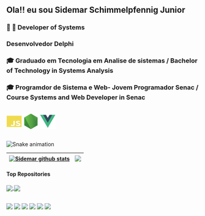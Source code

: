 ## Ola!! eu sou Sidemar Schimmelpfennig Junior

### 🏬 👔  Developer of Systems <br>
###  Desenvolvedor Delphi
### 🎓 Graduado em Tecnologia em Analise de sistemas / Bachelor of Technology in Systems Analysis <br>
### 🎓 Programdor de Sistema e Web- Jovem Programador Senac / Course Systems and Web Developer in Senac  <br>


<div style="display: inline_block"><br>
  <img align="center" alt="Side-Js" height="30" width="40" src="https://raw.githubusercontent.com/devicons/devicon/master/icons/javascript/javascript-plain.svg">
  <img align="center" alt="Side-react  height="30" width="40" src="https://raw.githubusercontent.com/devicons/devicon/master/icons/nodejs/nodejs-original.svg"> 
  <img align="center" alt="Side-vuejs  height="30" width="40" src="https://raw.githubusercontent.com/devicons/devicon/master/icons/vuejs/vuejs-original.svg">

</div>
<br>
<div> 

  ![Snake animation](https://github.com/sidemarschimmelpfennig/sidemarschimmelpfennig/blob/output/github-contribution-grid-snake.svg)

<a href="https://github.com/anuraghazra/github-readme-stats"><img align="center" src="https://github-readme-stats.vercel.app/api?username=sidemarschimmelpfennig&show_icons=true&include_all_commits=true&theme=buefy&hide_border=true" alt="Sidemar github stats" /></a> | <a href="https://github.com/anuraghazra/github-readme-stats"><img align="center" src="https://github-readme-stats.vercel.app/api/top-langs/?username=sidemarschimmelpfennig&layout=compact&theme=buefy&hide_border=true" /></a> |
| ------------- | ------------- |

#### Top Repositories


<a href="https://github.com/sidemarschimmelpfennig/JavaScript-e-TypeScript-do-basico-ao-avancado">
  <img align="center" src="https://github-readme-stats.vercel.app/api/pin/?username=sidemarschimmelpfennig&repo=JavaScript-e-TypeScript-do-basico-ao-avancado&theme=buefy" />
</a>
<a href="https://sidemarschimmelpfennig.github.io/">
  <img align="center" src="https://github-readme-stats.vercel.app/api/pin/?username=sidemarschimmelpfennig&repo=sidemarschimmelpfennig.github.io&theme=buefy" />
</a>

<br />
<br />

  <a href="https://instagram.com/sidemar_junior" target="_blank"><img src="https://img.shields.io/badge/-Instagram-%23E4405F?style=for-the-badge&logo=instagram&logoColor=white" target="_blank"></a>
 <a href="https://discord.gg/6QAWCTT2JK" target="_blank"><img src="https://img.shields.io/badge/Discord-7289DA?style=for-the-badge&logo=discord&logoColor=white" target="_blank"></a> 
  <a href = "mailto:sidemarschi@gmail.com"><img src="https://img.shields.io/badge/-Gmail-%23333?style=for-the-badge&logo=gmail&logoColor=white" target="_blank"></a>
  <a href="https://www.linkedin.com/in/sidemar-schimmelpfennig-junior" target="_blank"><img src="https://img.shields.io/badge/-LinkedIn-%230077B5?style=for-the-badge&logo=linkedin&logoColor=white" target="_blank"></a> 
<a href="mailto:sidemarschi@outlook.com" target="_blank"><img src="https://img.shields.io/badge/Microsoft_Outlook-0078D4?style=for-the-badge&logo=microsoft-outlook&logoColor=white" target="_blank"></a>
<a href="https://pt-br.facebook.com/sidemar.schimmelpfennig" target="_blank"><img src="https://img.shields.io/badge/Facebook-1877F2?style=for-the-badge&logo=facebook&logoColor=white" target="_blank"></a>
</div>
  
 

